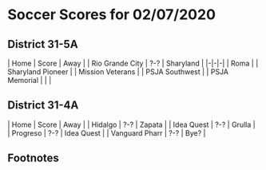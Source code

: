 # Soccer Scores for 02/07/2020 

## District 31-5A

| Home | Score | Away |
| Rio Grande City | ?-? | Sharyland | 
|-|-|-| 
| Roma | | Sharyland Pioneer |
| Mission Veterans | | PSJA Southwest |
| PSJA Memorial | | |

## District 31-4A
| Home | Score | Away |
| Hidalgo | ?-? | Zapata |
| Idea Quest | ?-? | Grulla |
| Progreso | ?-? | Idea Quest |
| Vanguard Pharr | ?-? | Bye? |

## Footnotes

[^1]: This is the footnote.
